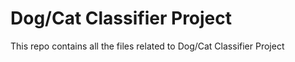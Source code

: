 # Dog/Cat Classifier Project
 This repo contains all the files related to Dog/Cat Classifier Project
